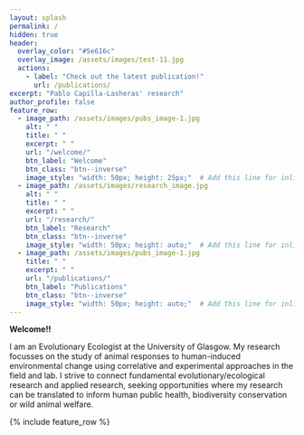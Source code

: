 ```yaml
---
layout: splash
permalink: /
hidden: true
header:
  overlay_color: "#5e616c"
  overlay_image: /assets/images/test-11.jpg
  actions:
    - label: "Check out the latest publication!"
      url: /publications/
excerpt: "Pablo Capilla-Lasheras' research"
author_profile: false
feature_row:
  - image_path: /assets/images/pubs_image-1.jpg
    alt: " "
    title: " "
    excerpt: " "
    url: "/welcome/"
    btn_label: "Welcome"
    btn_class: "btn--inverse"
    image_style: "width: 50px; height: 25px;"  # Add this line for inline CSS
  - image_path: /assets/images/research_image.jpg
    alt: " "
    title: " "
    excerpt: " "
    url: "/research/"
    btn_label: "Research"
    btn_class: "btn--inverse"
    image_style: "width: 50px; height: auto;"  # Add this line for inline CSS
  - image_path: /assets/images/pubs_image-1.jpg
    title: " "
    excerpt: " "
    url: "/publications/"
    btn_label: "Publications"
    btn_class: "btn--inverse"
    image_style: "width: 50px; height: auto;"  # Add this line for inline CSS
---
```


**Welcome!!**

I am an Evolutionary Ecologist at the University of Glasgow. My research focusses on the study of animal responses to human-induced environmental change using correlative and experimental approaches in the field and lab. I strive to connect fundamental evolutionary/ecological research and applied research, seeking opportunities where my research can be translated to inform human public health, biodiversity conservation or wild animal welfare.

{% include feature_row %}
